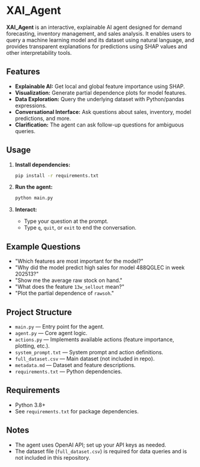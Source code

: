 # XAI_Agent

**XAI_Agent** is an interactive, explainable AI agent designed for demand forecasting, inventory management, and sales analysis. It enables users to query a machine learning model and its dataset using natural language, and provides transparent explanations for predictions using SHAP values and other interpretability tools.

## Features

- **Explainable AI:** Get local and global feature importance using SHAP.
- **Visualization:** Generate partial dependence plots for model features.
- **Data Exploration:** Query the underlying dataset with Python/pandas expressions.
- **Conversational Interface:** Ask questions about sales, inventory, model predictions, and more.
- **Clarification:** The agent can ask follow-up questions for ambiguous queries.

## Usage

1. **Install dependencies:**
   ```bash
   pip install -r requirements.txt
   ```

2. **Run the agent:**
   ```bash
   python main.py
   ```

3. **Interact:**
   - Type your question at the prompt.
   - Type `q`, `quit`, or `exit` to end the conversation.

## Example Questions

- "Which features are most important for the model?"
- "Why did the model predict high sales for model 488QGLEC in week 202513?"
- "Show me the average raw stock on hand."
- "What does the feature `13w_sellout` mean?"
- "Plot the partial dependence of `rawsoh`."

## Project Structure

- `main.py` — Entry point for the agent.
- `agent.py` — Core agent logic.
- `actions.py` — Implements available actions (feature importance, plotting, etc.).
- `system_prompt.txt` — System prompt and action definitions.
- `full_dataset.csv` — Main dataset (not included in repo).
- `metadata.md` — Dataset and feature descriptions.
- `requirements.txt` — Python dependencies.

## Requirements

- Python 3.8+
- See `requirements.txt` for package dependencies.

## Notes

- The agent uses OpenAI API; set up your API keys as needed.
- The dataset file (`full_dataset.csv`) is required for data queries and is not included in this repository.
